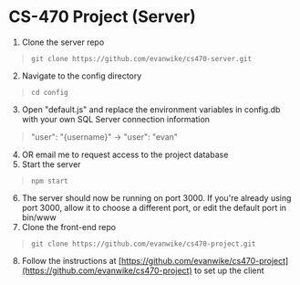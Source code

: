 # CS-470 Project (Server)
1. Clone the server repo
> `git clone https://github.com/evanwike/cs470-server.git`
2. Navigate to the config directory
> `cd config`
3. Open "default.js" and replace the environment variables in config.db with your own SQL Server connection information
> "user": "{username}" -> "user": "evan"
4. OR email me to request access to the project database
5. Start the server
> `npm start`
6. The server should now be running on port 3000. If you're already using port 3000, allow it to choose a different port, or edit the default port in bin/www
7. Clone the front-end repo
> `git clone https://github.com/evanwike/cs470-project.git`
8. Follow the instructions at [https://github.com/evanwike/cs470-project](https://github.com/evanwike/cs470-project) to set up the client
